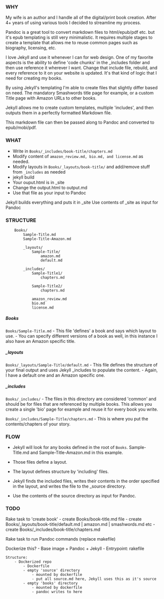 ### WHY
My wife is an author and I handle all of the digital/print book creation.
After 4+ years of using various tools I decided to streamline my process.

Pandoc is a great tool to convert markdown files to html/epub/pdf etc. but it's epub templating is still very minimalistic. It requires multiple stages to create a template that allows me to reuse common pages such as biography, licensing, etc.

I love Jekyll and use it whenever I can for web design. One of my favorite aspects is the ability to define 'code chunks' in the _includes folder and then use reference it wherever I want. Change that include file, rebuild, and every reference to it on your website is updated.  It's that kind of logic that I need for creating my books.

By using Jekyll's templating I'm able to create files that slightly differ based on need. The mandatory Smashwords title page for example, or a custom Title page with Amazon URLs to other books. 

Jekyll allows me to create custom templates, multiple 'includes', and then outputs them in a perfectly formatted Markdown file.

This markdown file can then be passed along to Pandoc and converted to epub/mobi/pdf.

### WHAT
- Write in `Books/_includes/book-title/chapters.md`
- Modify content of `amazon_review.md, bio.md, and license.md` as needed.
- Modify layouts in `Books/_layouts/book-title/` and add/remove stuff from `_includes` as needed
- jekyll build
- Your ouput.html is in _site
- Change the output.html to output.md
- Use that file as your input to Pandoc

Jekyll builds everything and puts it in _site
Use contents of _site as input for Pandoc

### STRUCTURE
```
    Books/
        Sample-Title.md
        Sample-Title-Amazon.md
        
        _layouts/
            Sample-Title/
                amazon.md
                default.md
                
        _includes/
            Sample-Title1/
                chapters.md
                
            Sample-Title2/
                chapters.md
                
            amazon_review.md
            bio.md
            license.md
```

##### Books
`Books/Sample-Title.md`
    - This file 'defines' a book and says which layout to use.
    - You can specify different versions of a book as well, in this instance I also have an Amazon specific title.

##### _layouts
`Books/_layouts/Sample-Title/default.md`
    - This file defines the structure of your final output and uses Jekyll _includes to populate the content.
    - Again, I have a default one and an Amazon specific one.

##### _includes
`Books/_includes/`
    - The files in this directory are considered 'common' and should be for files that are referenced by multiple books. This allows you create a single 'bio' page for example and reuse it for every book you write.
    
`Books/_includes/Sample-Title/chapters.md`
    - This is where you put the contents/chapters of your story.

### FLOW
- Jekyll will look for any books defined in the root of `Books`. Sample-Title.md and Sample-Title-Amazon.md in this example.

- Those files define a layout.

- The layout defines structure by 'including' files.

- Jekyll finds the included files, writes their contents in the order specified in the layout, and writes the file to the  _source directory.

- Use the contents of the source directory as input for Pandoc.

### TODO
Rake task to 'create book'
    - create Books/book-title.md file
    - create Books/_layouts/book-title/default.md | amazon.md | smashwords.md etc
    - create Books/_includes/book-title/chapters.md

Rake task to run Pandoc commands (replace makefile)

Dockerize this?
    - Base image
        + Pandoc
        + Jekyll
    - Entrypoint: rakefile
    
    Structure:
        - Dockerized repo
            - Dockerfile
            - empty 'source' directory
                - mounted by dockerfile
                - put all source.md here, Jekyll uses this as it's source
            - empty 'books' directory
                - mounted by dockerfile
                - pandoc writes to here
